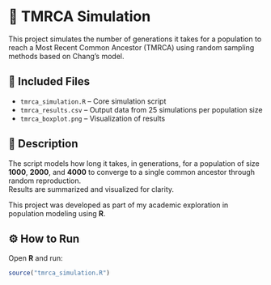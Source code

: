 # 🧬 TMRCA Simulation

This project simulates the number of generations it takes for a population to reach a Most Recent Common Ancestor (TMRCA) using random sampling methods based on Chang’s model.

## 📂 Included Files
- `tmrca_simulation.R` – Core simulation script  
- `tmrca_results.csv` – Output data from 25 simulations per population size  
- `tmrca_boxplot.png` – Visualization of results  

## 📖 Description
The script models how long it takes, in generations, for a population of size **1000**, **2000**, and **4000** to converge to a single common ancestor through random reproduction.  
Results are summarized and visualized for clarity.

This project was developed as part of my academic exploration in population modeling using **R**.

## ⚙️ How to Run

Open **R** and run:
```R
source("tmrca_simulation.R")
